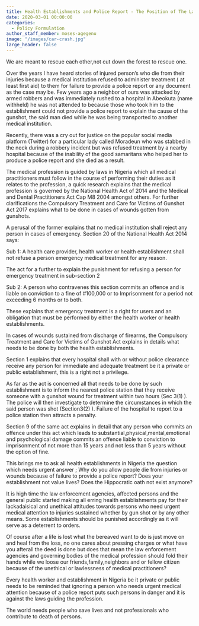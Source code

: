 ```yaml
---
title: Health Establishments and Police Report - The Position of The Law
date: 2020-03-01 00:00:00
categories:
  - Policy Formulation
author_staff_member: moses-agegenu
image: "/images/car-crash.jpg"
large_header: false
---
```


We are meant to rescue each other,not cut down the forest to rescue one.

Over the years I have heard stories of injured person’s who die from their injuries because a medical institution refused to administer treatment ( at least first aid) to them for failure to provide a police report or any document as the case may be. Few years ago a neighbor of ours was attacked by armed robbers and was immediately rushed to a hospital in Abeokuta (name withheld) he was not attended to because those who took him to the establishment could not provide a police report to explain the cause of the gunshot, the said man died while he was being transported to another medical institution.

Recently, there was a cry out for justice on the popular social media platform (Twitter) for a particular lady called Moradeun who was stabbed in the neck during a robbery incident but was refused treatment by a nearby hospital because of the inability of the good samaritans who helped her to produce a police report and she died as a result.

The medical profession is guided by laws in Nigeria which all medical practitioners must follow in the course of performing their duties as it relates to the profession, a quick research explains that the medical profession is governed by the National Health Act of 2014 and the Medical and Dental Practitioners Act Cap M8 2004 amongst others. For further clarifications  the Compulsory Treatment and Care for Victims of Gunshot Act 2017 explains what to be done in cases of wounds gotten from gunshots.

A perusal of the former explains that no medical institution shall reject any person in cases of emergency. Section 20 of the National Health Act 2014 says:

Sub 1: A health care provider, health worker or health establishment shall not refuse a person emergency medical treatment for any reason.

The act for a further to explain the punishment for refusing a person for emergency treatment in sub-section 2 

Sub 2: A person who contravenes this section commits an offence and is liable on conviction to a fine of #100,000 or to Imprisonment for a period not exceeding 6 months or to both.

These explains that emergency treatment is a right for users and an obligation that must be performed by either the health worker or health establishments.

In cases of wounds sustained from discharge of firearms, the Compulsory Treatment and Care for Victims of Gunshot Act explains in details what needs to be done by both the health establishments.

Section 1 explains that every hospital shall with or without police clearance receive any person for immediate and adequate treatment be it a private or public establishment, this is a right not a privilege.

As far as the act is concerned all that needs to be done by such establishment is to inform the nearest police station that they receive someone with a gunshot wound for treatment within two hours (Sec 3(1) ). The police will then investigate to determine the circumstances in which the said person was shot (Section3(2) ). Failure of the hospital to report to a police station then attracts a penalty.

Section 9 of the same act explains in detail that any person who commits an offence under this act which leads to substantial,physical,mental,emotional and psychological damage commits an offence liable to conviction to imprisonment of not more than 15 years and not less than 5 years without the option of fine.

This brings me to ask all health establishments in Nigeria the question which needs urgent answer ; Why do you allow people die from injuries or wounds because of failure to provide a police report? Does your establishment not value lives? Does the Hippocratic oath not exist anymore?

It is high time the law enforcement agencies, affected persons and the general public started making all erring health establishments pay for their lackadaisical and unethical attitudes towards persons who need urgent medical attention to injuries sustained whether by gun shot or by any other means. Some establishments should be punished accordingly as it will serve as a deterrent to orders.

Of course after a life is lost what the bereaved want to do is just move on and heal from the loss, no one cares about pressing charges or what have you afterall the deed is done but does that mean the law enforcement agencies and governing bodies of the medical profession should fold their hands while we loose our friends,family,neighbors and or fellow citizen because of the unethical or lawlessness of medical practitioners?

Every health worker and establishment in Nigeria be it private or public needs to be reminded that ignoring a person who needs urgent medical attention because of a police report puts such persons in danger and it is against the laws guiding the profession.

The world needs people who save lives and not professionals who contribute to death of persons.

